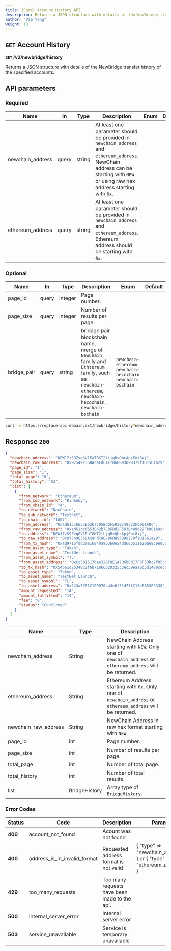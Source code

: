 ```yaml
---
title: (Core) Account History API
description: Returns a JSON structure with details of the NewBridge transfer history of the specified accounts
author: "Vie Yang"
weight: 13
---
```


## `GET` Account History

**`GET` /v2/newbridge/history**

Returns a JSON structure with details of the NewBridge transfer history of the specified accounts.

## API parameters

### Required

| Name             | In    | Type   | Description                                                                                                                                                                      | Enum | Default |
| ---------------- | ----- | ------ | -------------------------------------------------------------------------------------------------------------------------------------------------------------------------------- | ---- | ------- |
| newchain_address | query | string | At least one parameter should be provided in `newchain_address` and `ethereum_address`. NewChain address can be starting with `NEW` or using raw hex address starting with `0x`. |      |         |
| ethereum_address | query | string | At least one parameter should be provided in `newchain_address` and `ethereum_address`. Ethereum address should be starting with `0x`.                                           |      |         |

### Optional

| **Name**    | **In** | **Type** | **Description**                                              | **Enum**                                                    | **Default** |
| ----------- | ------ | -------- | ------------------------------------------------------------ | ----------------------------------------------------------- | ----------- |
| page_id     | query  | integer  | Page number.                                                 |                                                             |             |
| page_size   | query  | integer  | Number of results per page.                                  |                                                             |             |
| bridge_pair | query  | string   | bridage pair blockchain name, merge of `NewChain` family and `Ethtereum` family, such as `newchain-ethereum`, `newchain-hecochain`, `newchain-bschain`. | `newchain-ethereum` `newchain-hecochain` `newchain-bschain` |             |

```bash
curl -v https://replace-api-domain.ext/newbridge/history?newchain_address=0x97549E368AcaFdCAE786BB93D98379f1D1561a29&bridge_pair=newchain-et&page_size=1
```

## Response `200`

```json
{
  "newchain_address": "NEW17zS9ZvgGV1EaT8KT2tLjqRvQbcApjFot8xj",
  "newchain_raw_address": "0x97549E368AcaFdCAE786BB93D98379f1D1561a29",
  "page_id": "1",
  "page_size": "1",
  "total_page": "6",
  "total_history": "53",
  "list": [
    {
      "from_network": "Ethereum",
      "from_sub_network": "Rinkeby",
      "from_chain_id": "4",
      "to_network": "NewChain",
      "to_sub_network": "Testnet",
      "to_chain_id": "1007",
      "from_address": "0xad61cc6653B62b7C05Bd2F593Bc49d22Fb901A9c",
      "from_raw_address": "0xad61cc6653B62b7C05Bd2F593Bc49d22Fb901A9c",
      "to_address": "NEW17zS9ZvgGV1EaT8KT2tLjqRvQbcApjFot8xj",
      "to_raw_address": "0x97549E368AcaFdCAE786BB93D98379f1D1561a29",
      "from_tx_hash": "0xad9716fdd2ae16840a96360e54dd683511a20a68c9e855c58ea333a3930206b2",
      "from_asset_type": "Token",
      "from_asset_name": "TestNet Launch",
      "from_asset_symbol": "TL",
      "from_asset_address": "0xCc5b1517bae326F8E147D6bEd17F5F53bc2f85c5",
      "to_tx_hash": "0x54b61d26348c2f6b71866620325c3ec39eaa8c5d1488cecc7f5b28422583bcc9",
      "to_asset_type": "Token",
      "to_asset_name": "TestNet Launch",
      "to_asset_symbol": "TL",
      "to_asset_address": "0x243a5C81C1F9970aa3e6f51d73fC13eE853FC338",
      "amount_requested": "14",
      "amount_fulfilled": "14",
      "fee": "0",
      "status": "Confirmed"
    }
  ]
}
```

| **Name**             | **Type**      | **Description**                                                                                              |
| -------------------- | ------------- | ------------------------------------------------------------------------------------------------------------ |
| newchain_address     | String        | NewChain Address starting with `NEW`. Only one of `newchain_address` or `ethereum_address` will be returned. |
| ethereum_address     | String        | Ethereum Address starting with `0x`. Only one of `newchain_address` or `ethereum_address` will be returned.  |
| newchain_raw_address | String        | NewChain Address in raw hex format starting with `NEW`.                                                      |
| page_id              | int           | Page number.                                                                                                 |
| page_size            | int           | Number of results per page.                                                                                  |
| total_page           | int           | Number of total page.                                                                                        |
| total_history        | int           | Number of total results.                                                                                     |
| list                 | BridgeHistory | Array type of `BridgeHistory`.                                                                               |

### Error Codes

| **Status** | **Code**                     | **Description**                              | **Params**                                                           |
| ---------- | ---------------------------- | -------------------------------------------- | -------------------------------------------------------------------- |
| **400**    | account_not_found            | Acount was not found                         |                                                                      |
| **400**    | address_is_in_invalid_format | Requested address format is not valid        | { "type" => "newchain_address" } or { "type" => "ethereum_address" } |
| **429**    | too_many_requests            | Too many requests have been made to the api. |                                                                      |
| **500**    | internal_server_error        | Internal server error                        |                                                                      |
| **503**    | service_unavailable          | Service is temporary unavailable             |                                                                      |